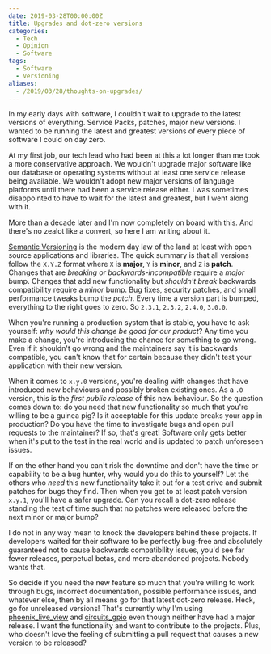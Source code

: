```yaml
---
date: 2019-03-28T00:00:00Z
title: Upgrades and dot-zero versions
categories:
  - Tech
  - Opinion
  - Software
tags:
  - Software
  - Versioning
aliases:
  - /2019/03/28/thoughts-on-upgrades/
---
```


In my early days with software, I couldn't wait to upgrade to the latest versions of everything. Service Packs, patches, major new versions. I wanted to be running the latest and greatest versions of every piece of software I could on day zero.

At my first job, our tech lead who had been at this a lot longer than me took a more conservative approach. We wouldn't upgrade major software like our database or operating systems without at least one service release being available. We wouldn't adopt new major versions of language platforms until there had been a service release either. I was sometimes disappointed to have to wait for the latest and greatest, but I went along with it.

More than a decade later and I'm now completely on board with this. And there's no zealot like a convert, so here I am writing about it.

<!--more-->

[Semantic Versioning] is the modern day law of the land at least with open source applications and libraries. The quick summary is that all versions follow the `X.Y.Z` format where `X` is **major**, `Y` is **minor**, and `Z` is **patch**. Changes that are *breaking or backwards-incompatible* require a *major* bump. Changes that add new functionality but *shouldn't break* backwards compatibility require a *minor* bump. Bug fixes, security patches, and small performance tweaks bump the *patch*. Every time a version part is bumped, everything to the right goes to zero. So `2.3.1`, `2.3.2`, `2.4.0`, `3.0.0`.

When you're running a production system that is stable, you have to ask yourself: *why would this change be good for our product*? Any time you make a change, you're introducing the chance for something to go wrong. Even if it shouldn't go wrong and the maintainers say it is backwards compatible, you can't know that for certain because they didn't test your application with their new version.

When it comes to `x.y.0` versions, you're dealing with changes that have introduced new behaviours and possibly broken existing ones. As a `.0` version, this is the *first public release* of this new behaviour. So the question comes down to: do you need that new functionality so much that you're willing to be a guinea pig? Is it acceptable for this update breaks your app in production? Do you have the time to investigate bugs and open pull requests to the maintainer? If so, that's great! Software only gets better when it's put to the test in the real world and is updated to patch unforeseen issues.

If on the other hand you can't risk the downtime and don't have the time or capability to be a bug hunter, why would you do this to yourself? Let the others who *need* this new functionality take it out for a test drive and submit patches for bugs they find. Then when you get to at least patch version `x.y.1`, you'll have a safer upgrade. Can you recall a dot-zero release standing the test of time such that no patches were released before the next minor or major bump?

I do not in any way mean to knock the developers behind these projects. If developers waited for their software to be perfectly bug-free and absolutely guaranteed not to cause backwards compatibility issues, you'd see far fewer releases, perpetual betas, and more abandoned projects. Nobody wants that.

So decide if you need the new feature so much that you're willing to work through bugs, incorrect documentation, possible performance issues, and whatever else, then by all means go for that latest dot-zero release. Heck, go for unreleased versions! That's currently why I'm using [phoenix_live_view] and [circuits_gpio] even though neither have had a major release. I want the functionality and want to contribute to the projects. Plus, who doesn't love the feeling of submitting a pull request that causes a new version to be released?

[Semantic Versioning]: https://semver.org/
[phoenix_live_view]: https://github.com/phoenixframework/phoenix_live_view
[circuits_gpio]: https://github.com/elixir-circuits/circuits_gpio
